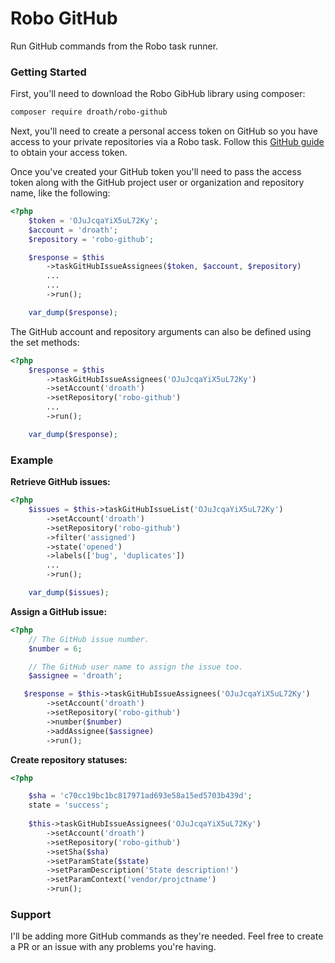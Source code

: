 # Robo GitHub

Run GitHub commands from the Robo task runner.

### Getting Started

First, you'll need to download the Robo GibHub library using composer:

```bash
composer require droath/robo-github
```

Next, you'll need to create a personal access token on GitHub so you have access to your private repositories via a Robo task. Follow this [GitHub guide](https://help.github.com/articles/creating-a-personal-access-token-for-the-command-line/) to obtain your access token.

Once you've created your GitHub token you'll need to pass the access token along with the GitHub project user or organization and repository name, like the following:

```php
<?php
    $token = 'OJuJcqaYiX5uL72Ky';
    $account = 'droath';
    $repository = 'robo-github';

    $response = $this
        ->taskGitHubIssueAssignees($token, $account, $repository)
        ...
        ...
        ->run();

    var_dump($response);
```

The GitHub account and repository arguments can also be defined using the set methods:

```php
<?php
    $response = $this
        ->taskGitHubIssueAssignees('OJuJcqaYiX5uL72Ky')
        ->setAccount('droath')
        ->setRepository('robo-github')
        ...
        ->run();

    var_dump($response);
```

### Example

**Retrieve GitHub issues:**

```php
<?php
    $issues = $this->taskGitHubIssueList('OJuJcqaYiX5uL72Ky')
        ->setAccount('droath')
        ->setRepository('robo-github')
        ->filter('assigned')
        ->state('opened')
        ->labels(['bug', 'duplicates'])
        ...
        ->run();

    var_dump($issues);
```

**Assign a GitHub issue:**

```php
<?php
    // The GitHub issue number.
    $number = 6;

    // The GitHub user name to assign the issue too.
    $assignee = 'droath';

   $response = $this->taskGitHubIssueAssignees('OJuJcqaYiX5uL72Ky')
        ->setAccount('droath')
        ->setRepository('robo-github')
        ->number($number)
        ->addAssignee($assignee)
        ->run();
```

**Create repository statuses:**

```php
<?php

	$sha = 'c70cc19bc1bc817971ad693e58a15ed5703b439d';
	state = 'success';
	
	$this->taskGitHubIssueAssignees('OJuJcqaYiX5uL72Ky')
        ->setAccount('droath')
        ->setRepository('robo-github')
        ->setSha($sha)
        ->setParamState($state)
        ->setParamDescription('State description!')
        ->setParamContext('vendor/projctname')
        ->run();

```


### Support

I'll be adding more GitHub commands as they're needed. Feel free to create a PR or an issue with any problems you're having.
